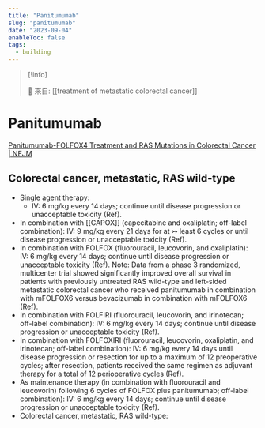 ```yaml
---
title: "Panitumumab"
slug: "panitumumab"
date: "2023-09-04"
enableToc: false
tags:
  - building
---
```


> [!info]
>
> 🌱 來自: [[treatment of metastatic colorectal cancer]]

# Panitumumab

[Panitumumab-FOLFOX4 Treatment and RAS Mutations in Colorectal Cancer | NEJM](https://www.nejm.org/doi/full/10.1056/nejmoa1305275)

## Colorectal cancer, metastatic, RAS wild-type

- Single agent therapy:
  - IV: 6 mg/kg every 14 days; continue until disease progression or unacceptable toxicity (Ref).
- In combination with [[CAPOX]] (capecitabine and oxaliplatin; off-label combination): IV: 9 mg/kg every 21 days for at ↣ least 6 cycles or until disease progression or unacceptable toxicity (Ref).
- In combination with FOLFOX (fluorouracil, leucovorin, and oxaliplatin): IV: 6 mg/kg every 14 days; continue until disease progression or unacceptable toxicity (Ref). Note: Data from a phase 3 randomized, multicenter trial showed significantly improved overall survival in patients with previously untreated RAS wild-type and left-sided metastatic colorectal cancer who received panitumumab in combination with mFOLFOX6 versus bevacizumab in combination with mFOLFOX6 (Ref).
- In combination with FOLFIRI (fluorouracil, leucovorin, and irinotecan; off-label combination): IV: 6 mg/kg every 14 days; continue until disease progression or unacceptable toxicity (Ref).
- In combination with FOLFOXIRI (fluorouracil, leucovorin, oxaliplatin, and irinotecan; off-label combination): IV: 6 mg/kg every 14 days until disease progression or resection for up to a maximum of 12 preoperative cycles; after resection, patients received the same regimen as adjuvant therapy for a total of 12 perioperative cycles (Ref).
- As maintenance therapy (in combination with fluorouracil and leucovorin) following 6 cycles of FOLFOX plus panitumumab; off-label combination): IV: 6 mg/kg every 14 days; continue until disease progression or unacceptable toxicity (Ref).
- Colorectal cancer, metastatic, RAS wild-type:
